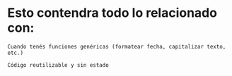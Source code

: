 # Esto contendra todo lo relacionado con:

    Cuando tenés funciones genéricas (formatear fecha, capitalizar texto, etc.)

    Código reutilizable y sin estado